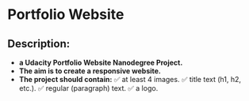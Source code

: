 # **Portfolio Website**


## Description: 

- **a Udacity Portfolio Website Nanodegree Project.**
- **The aim is to create a responsive website.**
- **The project should contain:**
    :white_check_mark: at least 4 images.
    :white_check_mark: title text (h1, h2, etc.).
    :white_check_mark: regular (paragraph) text.
    :white_check_mark: a logo.



